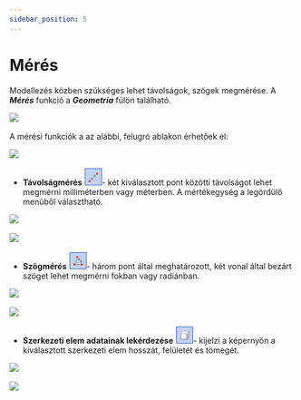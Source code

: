 ```yaml
---
sidebar_position: 5
---
```

# Mérés
<!-- wp:paragraph -->

Modellezés közben szükséges lehet távolságok, szögek megmérése. A _**Mérés**_ funkció a _**Geometria**_ fülön található.

<!-- /wp:paragraph -->

<!-- wp:image {"align":"center","id":32937,"width":566,"height":73,"sizeSlug":"full","linkDestination":"media","className":"is-style-editorskit-rounded"} -->

[![](https://consteelsoftware.com/wp-content/uploads/2022/02/func_meres.png)](./img/wp-content-uploads-2022-02-func_meres.png)

<!-- /wp:image -->

<!-- wp:paragraph -->

A mérési funkciók a az alábbi, felugró ablakon érhetőek el:

<!-- /wp:paragraph -->

<!-- wp:image {"align":"center","id":32952,"width":359,"height":177,"sizeSlug":"full","linkDestination":"media"} -->

[![](https://consteelsoftware.com/wp-content/uploads/2022/02/meres.png)](./img/wp-content-uploads-2022-02-meres.png)

<!-- /wp:image -->

<!-- wp:list -->

- **Távolságmérés** ![](./img/wp-content-uploads-2021-04-4-7-measure-dist-ico.png)- két kiválasztott pont közötti távolságot lehet megmérni milliméterben vagy méterben. A mértékegység a legördülő menüből választható.

<!-- /wp:list -->

<!-- wp:columns -->

<!-- wp:column -->

<!-- wp:image {"align":"center","id":32966,"width":359,"height":178,"sizeSlug":"full","linkDestination":"media"} -->

[![](https://consteelsoftware.com/wp-content/uploads/2022/02/meres_tav.png)](./img/wp-content-uploads-2022-02-meres_tav.png)

<!-- /wp:image -->

<!-- /wp:column -->

<!-- wp:column -->

<!-- wp:image {"align":"center","id":32982,"width":338,"height":171,"sizeSlug":"full","linkDestination":"media"} -->

[![](https://consteelsoftware.com/wp-content/uploads/2022/02/meres_tav_pl.png)](./img/wp-content-uploads-2022-02-meres_tav_pl.png)

<!-- /wp:image -->

<!-- /wp:column -->

<!-- /wp:columns -->

<!-- wp:list -->

- **Szögmérés** ![](./img/wp-content-uploads-2021-04-4-7-measure-angle-ico.png)- három pont által meghatározott, két vonal által bezárt szöget lehet megmérni fokban vagy radiánban.

<!-- /wp:list -->

<!-- wp:columns -->

<!-- wp:column -->

<!-- wp:image {"align":"center","id":32990,"width":358,"height":177,"sizeSlug":"full","linkDestination":"media"} -->

[![](https://consteelsoftware.com/wp-content/uploads/2022/02/meres_szog.png)](./img/wp-content-uploads-2022-02-meres_szog.png)

<!-- /wp:image -->

<!-- /wp:column -->

<!-- wp:column -->

<!-- wp:image {"align":"center","id":32997,"width":311,"height":190,"sizeSlug":"full","linkDestination":"media"} -->

[![](https://consteelsoftware.com/wp-content/uploads/2022/02/meres_szog_pl.png)](./img/wp-content-uploads-2022-02-meres_szog_pl.png)

<!-- /wp:image -->

<!-- /wp:column -->

<!-- /wp:columns -->

<!-- wp:list -->

- **Szerkezeti elem adatainak lekérdezése** ![](./img/wp-content-uploads-2021-04-4-7-measure-data.png)- kijelzi a képernyőn a kiválasztott szerkezeti elem hosszát, felületét és tömegét.

<!-- /wp:list -->

<!-- wp:columns -->

<!-- wp:column -->

<!-- wp:image {"align":"center","id":33014,"width":359,"height":176,"sizeSlug":"full","linkDestination":"media"} -->

[![](https://consteelsoftware.com/wp-content/uploads/2022/02/meres_info.png)](./img/wp-content-uploads-2022-02-meres_info.png)

<!-- /wp:image -->

<!-- /wp:column -->

<!-- wp:column -->

<!-- wp:image {"align":"center","id":33021,"width":348,"height":176,"sizeSlug":"full","linkDestination":"media"} -->

[![](https://consteelsoftware.com/wp-content/uploads/2022/02/meres_info_pl.png)](./img/wp-content-uploads-2022-02-meres_info_pl.png)

<!-- /wp:image -->

<!-- /wp:column -->

<!-- /wp:columns -->
